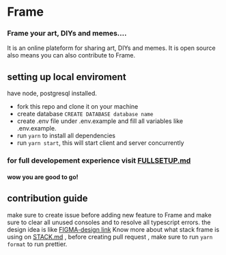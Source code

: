 # Frame

### Frame your art, DIYs and memes....

It is an online plateform for sharing art, DIYs and memes. It is open source also means you can also contribute to Frame.

## setting up local enviroment

have node, postgresql installed.
- fork this repo and clone it on your machine
- create database `CREATE DATABASE database name`
- create .env file under .env.example and fill all variables like .env.example.
- run `yarn` to install all dependencies
- run `yarn start`, this will start client and server concurrently
### for full developement experience visit  [FULLSETUP.md](https://github.com/tanay-pingalkar/Frame/blob/main/FULLSETUP.md)
#### wow you are good to go!

## contribution guide
make sure to create issue before adding new feature to Frame and make sure to clear all unused consoles and to resolve all typescript errors.
the design idea is like [FIGMA-design link](https://www.figma.com/file/mZmE4N7OXK2Te4TWDAeCNV/Untitled?node-id=0%3A1)
Know more about what stack frame is using on [STACK.md](https://github.com/tanay-pingalkar/Frame/blob/main/STACK.md)
, before creating pull request , make sure to run `yarn format` to run prettier.
